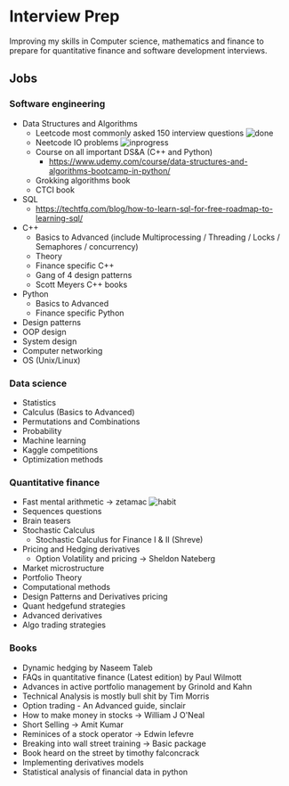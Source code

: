 # Interview Prep

Improving my skills in Computer science, mathematics and finance to prepare for quantitative finance and software development interviews.

## Jobs

### Software engineering
- Data Structures and Algorithms
    - Leetcode most commonly asked 150 interview questions ![done]
    - Neetcode IO problems ![inprogress]
    - Course on all important DS&A (C++ and Python)
        - https://www.udemy.com/course/data-structures-and-algorithms-bootcamp-in-python/
    - Grokking algorithms book
    - CTCI book
- SQL 
    - https://techtfq.com/blog/how-to-learn-sql-for-free-roadmap-to-learning-sql/
- C++
    - Basics to Advanced (include Multiprocessing / Threading / Locks / Semaphores / concurrency)
    - Theory
    - Finance specific C++
    - Gang of 4 design patterns
    - Scott Meyers C++ books
- Python
    - Basics to Advanced
    - Finance specific Python
- Design patterns 
- OOP design
- System design
- Computer networking
- OS (Unix/Linux)

### Data science
- Statistics
- Calculus (Basics to Advanced)
- Permutations and Combinations
- Probability
- Machine learning 
- Kaggle competitions
- Optimization methods

### Quantitative finance
- Fast mental arithmetic -> zetamac ![habit]
- Sequences questions
- Brain teasers
- Stochastic Calculus 
    - Stochastic Calculus for Finance I & II (Shreve)
- Pricing and Hedging derivatives 
    - Option Volatility and pricing -> Sheldon Nateberg
- Market microstructure
- Portfolio Theory
- Computational methods
- Design Patterns and Derivatives pricing
- Quant hedgefund strategies
- Advanced derivatives
- Algo trading strategies

### Books
- Dynamic hedging by Naseem Taleb
- FAQs in quantitative finance (Latest edition) by Paul Wilmott
- Advances in active portfolio management by Grinold and Kahn
- Technical Analysis is mostly bull shit by Tim Morris
- Option trading - An Advanced guide, sinclair
- How to make money in stocks -> William J O'Neal
- Short Selling -> Amit Kumar
- Reminices of a stock operator -> Edwin lefevre
- Breaking into wall street training -> Basic package
- Book heard on the street by timothy falconcrack
- Implementing derivatives models
- Statistical analysis of financial data in python

[done]: https://img.shields.io/badge/DONE-brightgreen
[inprogress]: https://img.shields.io/badge/IN-PROGRESS-red
[habit]: https://img.shields.io/badge/HABIT-blue
